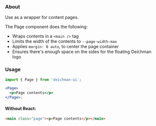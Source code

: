 ### About

Use as a wrapper for content pages.

The Page component does the following:

- Wraps contents in a `<main />` tag
- Limits the width of the contents to `--page-width-max`
- Applies `margin: 0 auto`, to center the page container
- Ensures there's enough space on the sides for the floating Deichman logo

### Usage

```jsx
import { Page } from 'deichman-ui';

<Page>
  <p>Page contents</p>
</Page>;
```

#### Without React:

```html
<main class="page"><p>Page contents</p></main>
```
